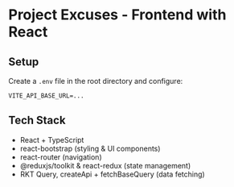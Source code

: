 # Project Excuses - Frontend with React

## Setup

Create a `.env` file in the root directory and configure:

```text
VITE_API_BASE_URL=...
```

## Tech Stack

- React + TypeScript
- react-bootstrap (styling & UI components)
- react-router (navigation)
- @reduxjs/toolkit & react-redux (state management)
- RKT Query, createApi + fetchBaseQuery (data fetching)

